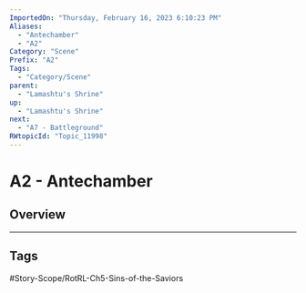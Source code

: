```yaml
---
ImportedOn: "Thursday, February 16, 2023 6:10:23 PM"
Aliases:
  - "Antechamber"
  - "A2"
Category: "Scene"
Prefix: "A2"
Tags:
  - "Category/Scene"
parent:
  - "Lamashtu's Shrine"
up:
  - "Lamashtu's Shrine"
next:
  - "A7 - Battleground"
RWtopicId: "Topic_11998"
---
```

# A2 - Antechamber
## Overview

---
## Tags
#Story-Scope/RotRL-Ch5-Sins-of-the-Saviors

